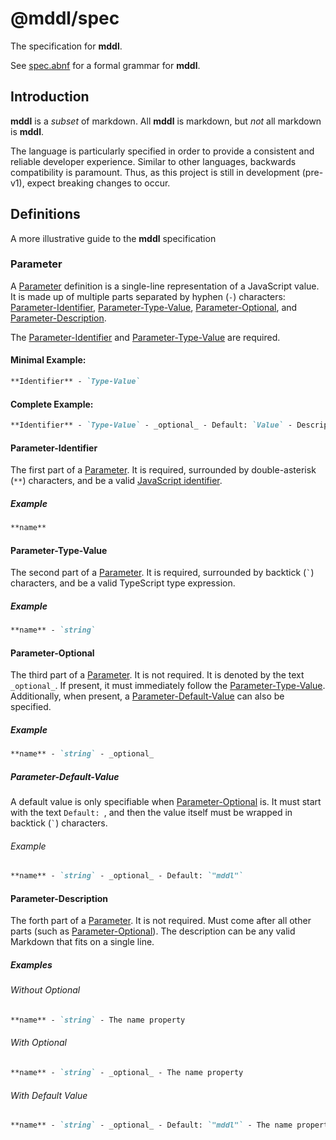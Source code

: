 # @mddl/spec

The specification for **mddl**.

See [spec.abnf](./spec.abnf) for a formal grammar for **mddl**.

## Introduction

**mddl** is a *subset* of markdown. All **mddl** is markdown, but *not* all markdown is **mddl**.

The language is particularly specified in order to provide a consistent and reliable developer experience. Similar to other languages, backwards compatibility is paramount. Thus, as this project is still in development (pre-v1), expect breaking changes to occur.

## Definitions

A more illustrative guide to the **mddl** specification

### Parameter

A [Parameter]() definition is a single-line representation of a JavaScript value. It is made up of multiple parts separated by hyphen (`-`) characters: [Parameter-Identifier](), [Parameter-Type-Value](), [Parameter-Optional](), and [Parameter-Description]().

The [Parameter-Identifier]() and [Parameter-Type-Value]() are required.

#### Minimal Example:

```md
**Identifier** - `Type-Value`
```

#### Complete Example:

```md
**Identifier** - `Type-Value` - _optional_ - Default: `Value` - Description
```

#### Parameter-Identifier

The first part of a [Parameter](). It is required, surrounded by double-asterisk (`**`) characters, and be a valid [JavaScript identifier]().

##### Example

```md
**name**
```

#### Parameter-Type-Value

The second part of a [Parameter](). It is required, surrounded by backtick (`` ` ``) characters, and be a valid TypeScript type expression.

##### Example

```md
**name** - `string`
```

#### Parameter-Optional

The third part of a [Parameter](). It is not required. It is denoted by the text `_optional_`. If present, it must immediately follow the [Parameter-Type-Value](). Additionally, when present, a [Parameter-Default-Value]() can also be specified.

##### Example

```md
**name** - `string` - _optional_
```

##### Parameter-Default-Value

A default value is only specifiable when [Parameter-Optional]() is. It must start with the text `Default: `, and then the value itself must be wrapped in backtick (`` ` ``) characters.

###### Example

```md
**name** - `string` - _optional_ - Default: `"mddl"`
```

#### Parameter-Description

The forth part of a [Parameter](). It is not required. Must come after all other parts (such as [Parameter-Optional]()). The description can be any valid Markdown that fits on a single line.

##### Examples

###### Without Optional

```md
**name** - `string` - The name property
```

###### With Optional

```md
**name** - `string` - _optional_ - The name property
```

###### With Default Value

```md
**name** - `string` - _optional_ - Default: `"mddl"` - The name property
```
